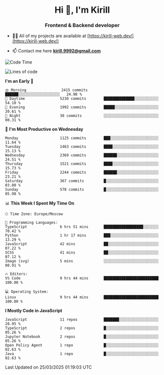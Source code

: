 <h1 align="center">Hi 👋, I'm Kirill</h1>
<h3 align="center">Frontend & Backend developer</h3>

- 👨‍💻 All of my projects are available at [https://kirill-web.dev/](https://kirill-web.dev/)

- 📫 Contact me here **kirill.9992@gmail.com**











<!--START_SECTION:waka-->
![Code Time](http://img.shields.io/badge/Code%20Time-2%2C179%20hrs%2047%20mins-blue)

![Lines of code](https://img.shields.io/badge/From%20Hello%20World%20I%27ve%20Written-5.5%20million%20lines%20of%20code-blue)

**I'm an Early 🐤** 

```text
🌞 Morning                2415 commits        ██████░░░░░░░░░░░░░░░░░░░   24.98 % 
🌆 Daytime                5230 commits        ██████████████░░░░░░░░░░░   54.10 % 
🌃 Evening                1992 commits        █████░░░░░░░░░░░░░░░░░░░░   20.61 % 
🌙 Night                  30 commits          ░░░░░░░░░░░░░░░░░░░░░░░░░   00.31 % 
```
📅 **I'm Most Productive on Wednesday** 

```text
Monday                   1125 commits        ███░░░░░░░░░░░░░░░░░░░░░░   11.64 % 
Tuesday                  1463 commits        ████░░░░░░░░░░░░░░░░░░░░░   15.13 % 
Wednesday                2369 commits        ██████░░░░░░░░░░░░░░░░░░░   24.51 % 
Thursday                 1521 commits        ████░░░░░░░░░░░░░░░░░░░░░   15.73 % 
Friday                   2244 commits        ██████░░░░░░░░░░░░░░░░░░░   23.21 % 
Saturday                 367 commits         █░░░░░░░░░░░░░░░░░░░░░░░░   03.80 % 
Sunday                   578 commits         █░░░░░░░░░░░░░░░░░░░░░░░░   05.98 % 
```


📊 **This Week I Spent My Time On** 

```text
🕑︎ Time Zone: Europe/Moscow

💬 Programming Languages: 
TypeScript               6 hrs 51 mins       ██████████████████░░░░░░░   70.42 % 
Python                   1 hr 17 mins        ███░░░░░░░░░░░░░░░░░░░░░░   13.29 % 
JavaScript               42 mins             ██░░░░░░░░░░░░░░░░░░░░░░░   07.22 % 
SCSS                     41 mins             ██░░░░░░░░░░░░░░░░░░░░░░░   07.12 % 
Image (svg)              5 mins              ░░░░░░░░░░░░░░░░░░░░░░░░░   00.91 % 

🔥 Editors: 
VS Code                  9 hrs 44 mins       █████████████████████████   100.00 % 

💻 Operating System: 
Linux                    9 hrs 44 mins       █████████████████████████   100.00 % 
```

**I Mostly Code in JavaScript** 

```text
JavaScript               11 repos            ███████░░░░░░░░░░░░░░░░░░   28.95 % 
TypeScript               2 repos             █░░░░░░░░░░░░░░░░░░░░░░░░   05.26 % 
Jupyter Notebook         2 repos             █░░░░░░░░░░░░░░░░░░░░░░░░   05.26 % 
Open Policy Agent        1 repo              █░░░░░░░░░░░░░░░░░░░░░░░░   02.63 % 
Java                     1 repo              █░░░░░░░░░░░░░░░░░░░░░░░░   02.63 % 
```




 Last Updated on 25/03/2025 01:19:03 UTC
<!--END_SECTION:waka-->
